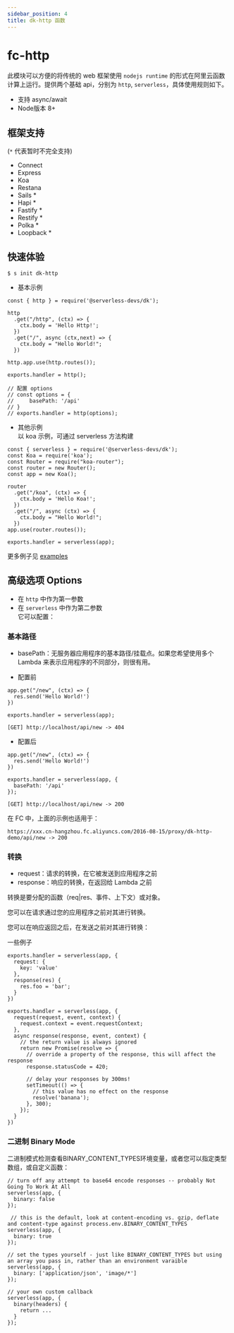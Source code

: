 ```yaml
---
sidebar_position: 4
title: dk-http 函数
---
```

# fc-http

此模块可以方便的将传统的 web 框架使用 `nodejs runtime` 的形式在阿里云函数计算上运行。提供两个基础 api，分别为 `http`, `serverless`，具体使用规则如下。
- 支持 async/await
- Node版本 8+

## 框架支持
(`*` 代表暂时不完全支持)
- Connect
- Express
- Koa
- Restana
- Sails *
- Hapi *
- Fastify *
- Restify *
- Polka *
- Loopback *

## 快速体验
```
$ s init dk-http
```
- 基本示例
```
const { http } = require('@serverless-devs/dk');

http
  .get("/http", (ctx) => {
    ctx.body = 'Hello Http!';
  })
  .get("/", async (ctx,next) => {
    ctx.body = "Hello World!";
  })
 
http.app.use(http.routes());

exports.handler = http();

// 配置 options
// const options = {
//     basePath: '/api'
// }
// exports.handler = http(options);
```
- 其他示例  
以 koa 示例，可通过 serverless 方法构建
```
const { serverless } = require('@serverless-devs/dk');
const Koa = require('koa');
const Router = require("koa-router");
const router = new Router();
const app = new Koa();

router
  .get("/koa", (ctx) => {
    ctx.body = 'Hello Koa!';
  })
  .get("/", async (ctx) => {
    ctx.body = "Hello World!";
  })
app.use(router.routes());

exports.handler = serverless(app);
```

更多例子见 [examples](https://github.com/Serverless-Devs/fc-http/tree/main/examples)

## 高级选项 Options
- 在 `http` 中作为第一参数  
- 在 `serverless` 中作为第二参数  
它可以配置：

### 基本路径
- basePath：无服务器应用程序的基本路径/挂载点。如果您希望使用多个 Lambda 来表示应用程序的不同部分，则很有用。

- 配置前
```
app.get("/new", (ctx) => {
  res.send('Hello World!')
})

exports.handler = serverless(app);
```
```
[GET] http://localhost/api/new -> 404
```

- 配置后

```
app.get("/new", (ctx) => {
  res.send('Hello World!')
})

exports.handler = serverless(app, {
  basePath: '/api'
});
```
```
[GET] http://localhost/api/new -> 200
```
在 FC 中，上面的示例也适用于：
```
https://xxx.cn-hangzhou.fc.aliyuncs.com/2016-08-15/proxy/dk-http-demo/api/new -> 200
```

### 转换
- request：请求的转换，在它被发送到应用程序之前
- response：响应的转换，在返回给 Lambda 之前

转换是要分配的函数（req|res、事件、上下文）或对象。

您可以在请求通过您的应用程序之前对其进行转换。

您可以在响应返回之后，在发送之前对其进行转换：

一些例子
```
exports.handler = serverless(app, {
  request: {
    key: 'value'
  },
  response(res) {
    res.foo = 'bar';
  }
})

exports.handler = serverless(app, {
  request(request, event, context) {
    request.context = event.requestContext;
  },
  async response(response, event, context) {
    // the return value is always ignored
    return new Promise(resolve => {
      // override a property of the response, this will affect the response
      response.statusCode = 420;

      // delay your responses by 300ms!
      setTimeout(() => {
        // this value has no effect on the response
        resolve('banana');
      }, 300);
    });
  }
})
```

### 二进制 Binary Mode

二进制模式检测查看BINARY_CONTENT_TYPES环境变量，或者您可以指定类型数组，或自定义函数：

```
// turn off any attempt to base64 encode responses -- probably Not Going To Work At All
serverless(app, {
  binary: false
});

 // this is the default, look at content-encoding vs. gzip, deflate and content-type against process.env.BINARY_CONTENT_TYPES
serverless(app, {
  binary: true
});

// set the types yourself - just like BINARY_CONTENT_TYPES but using an array you pass in, rather than an environment varaible
serverless(app, {
  binary: ['application/json', 'image/*']
});

// your own custom callback
serverless(app, {
  binary(headers) {
    return ...
  }
});
```
